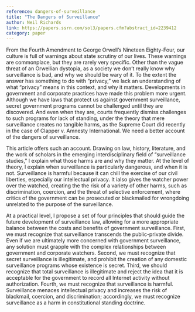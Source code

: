 ```yaml
---
reference: dangers-of-surveillance
title: "The Dangers of Surveillance"
author: Neil Richards
link: https://papers.ssrn.com/sol3/papers.cfm?abstract_id=2239412
category: paper
---
```

From the Fourth Amendment to George Orwell’s Nineteen Eighty-Four, our culture is full of warnings about state scrutiny of our lives. These warnings are commonplace, but they are rarely very specific. Other than the vague threat of an Orwellian dystopia, as a society we don’t really know why surveillance is bad, and why we should be wary of it. To the extent the answer has something to do with “privacy,” we lack an understanding of what “privacy” means in this context, and why it matters. Developments in government and corporate practices have made this problem more urgent. Although we have laws that protect us against government surveillance, secret government programs cannot be challenged until they are discovered. And even when they are, courts frequently dismiss challenges to such programs for lack of standing, under the theory that mere surveillance creates no tangible harms, as the Supreme Court did recently in the case of Clapper v. Amnesty International. We need a better account of the dangers of surveillance.

This article offers such an account. Drawing on law, history, literature, and the work of scholars in the emerging interdisciplinary field of “surveillance studies,” I explain what those harms are and why they matter. At the level of theory, I explain when surveillance is particularly dangerous, and when it is not. Surveillance is harmful because it can chill the exercise of our civil liberties, especially our intellectual privacy. It ialso gives the watcher power over the watched, creating the the risk of a variety of other harms, such as discrimination, coercion, and the threat of selective enforcement, where critics of the government can be prosecuted or blackmailed for wrongdoing unrelated to the purpose of the surveillance.

At a practical level, I propose a set of four principles that should guide the future development of surveillance law, allowing for a more appropriate balance between the costs and benefits of government surveillance. First, we must recognize that surveillance transcends the public-private divide. Even if we are ultimately more concerned with government surveillance, any solution must grapple with the complex relationships between government and corporate watchers. Second, we must recognize that secret surveillance is illegitimate, and prohibit the creation of any domestic surveillance programs whose existence is secret. Third, we should recognize that total surveillance is illegitimate and reject the idea that it is acceptable for the government to record all Internet activity without authorization. Fourth, we must recognize that surveillance is harmful. Surveillance menaces intellectual privacy and increases the risk of blackmail, coercion, and discrimination; accordingly, we must recognize surveillance as a harm in constitutional standing doctrine.
